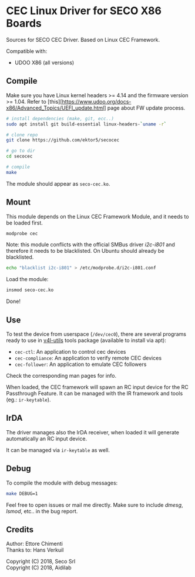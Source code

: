 # CEC Linux Driver for SECO X86 Boards

Sources for SECO CEC Driver. Based on Linux CEC Framework.

Compatible with:

* UDOO X86 (all versions)

## Compile

Make sure you have Linux kernel headers >= 4.14 and the firmware version >= 1.04.
Refer to [this][https://www.udoo.org/docs-x86/Advanced_Topics/UEFI_update.html] page about FW update process.

```bash
# install dependencies (make, git, ecc..)
sudo apt install git build-essential linux-headers-`uname -r`

# clone repo
git clone https://github.com/ektor5/secocec

# go to dir
cd secocec

# compile
make
```

The module should appear as `seco-cec.ko`.

## Mount

This module depends on the Linux CEC Framework Module, and it needs to be loaded first.

```bash
modprobe cec
```

Note: this module conflicts with the official SMBus driver *i2c-i801* and
therefore it needs to be blacklisted. On Ubuntu should already be blacklisted.

```bash
echo "blacklist i2c-i801" > /etc/modprobe.d/i2c-i801.conf
```

Load the module:

```bash
insmod seco-cec.ko
```

Done!

## Use

To test the device from userspace (`/dev/cec0`), there are several programs
ready to use in [v4l-utils][v4l-utils] tools package (available to install via
apt):

* `cec-ctl`: An application to control cec devices
* `cec-compliance`: An application to verify remote CEC devices
* `cec-follower`: An application to emulate CEC followers

Check the corresponding man pages for info.

[v4l-utils]: https://git.linuxtv.org/v4l-utils.git/

When loaded, the CEC framework will spawn an RC input device for the RC
Passthrough Feature. It can be managed with the IR framework and tools (eg.:
`ir-keytable`).

## IrDA

The driver manages also the IrDA receiver, when loaded it will generate
automatically an RC input device.

It can be managed via `ir-keytable` as well.

## Debug

To compile the module with debug messages:

``` bash
make DEBUG=1
```

Feel free to open issues or mail me directly. Make sure to include *dmesg*,
*lsmod*, etc.. in the bug report.

## Credits

Author: Ettore Chimenti  
Thanks to: Hans Verkuil

Copyright (C) 2018, Seco Srl  
Copyright (C) 2018, Aidilab
